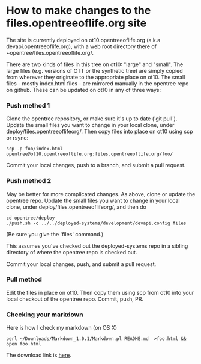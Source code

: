 
How to make changes to the files.opentreeoflife.org site
====

The site is currently deployed on ot10.opentreeoflife.org (a.k.a
devapi.opentreeoflife.org), with a web root directory there of
~opentree/files.opentreeoflife.org/.

There are two kinds of files in this tree on ot10: "large" and "small".  The
large files (e.g. versions of OTT or the synthetic tree) are simply
copied from wherever they originate to the appropriate place on ot10.
The small files - mostly index.html files - are mirrored manually 
in the opentree repo on github.  These can be
updated on ot10 in any of three ways:

### Push method 1

Clone the opentree repository, or make sure it's up to date ('git pull').
Update the small files you want to change in your local clone, 
under deploy/files.opentreeoflifeorg/.  Then
copy files into place on ot10 using scp or rsync:

    scp -p foo/index.html opentree@ot10.opentreeoflife.org:files.opentreeoflife.org/foo/

Commit your local changes, push to a branch, and submit a pull request.

### Push method 2

May be better for more complicated changes.
As above, clone or update the opentree repo.
Update the small files you want to change in your local clone, 
under deploy/files.opentreeoflifeorg/, and then do

    cd opentree/deploy
    ./push.sh -c ../../deployed-systems/development/devapi.config files

(Be sure you give the 'files' command.)

This assumes you've checked out the deployed-systems repo in a sibling
directory of where the opentree repo is checked out.

Commit your local changes, push, and submit a pull request.

### Pull method

Edit the files in place on ot10.  Then copy them using scp from ot10
into your local checkout of the opentree repo.  Commit, push, PR.


### Checking your markdown

Here is how I check my markdown (on OS X)

    perl ~/Downloads/Markdown_1.0.1/Markdown.pl README.md  >foo.html && open foo.html

The download link is [here](http://daringfireball.net/projects/markdown/).
